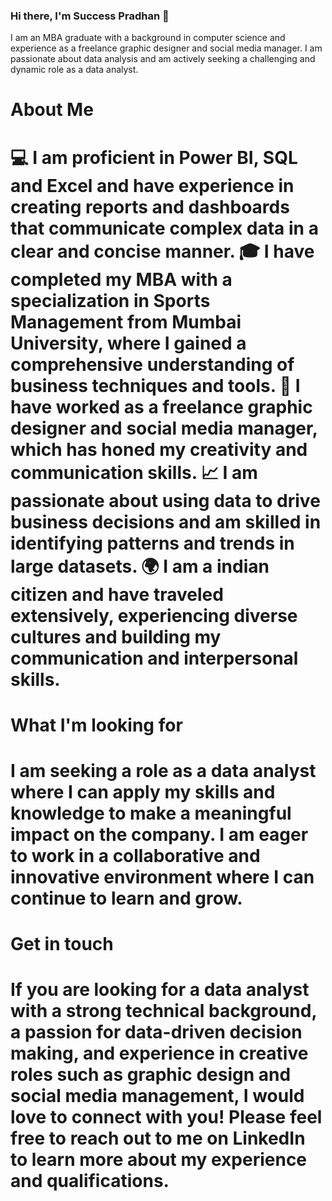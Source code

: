 ### Hi there, I'm Success Pradhan 👋

I am an MBA graduate with a background in computer science and experience as a freelance graphic designer and social media manager. I am passionate about data analysis and am actively seeking a challenging and dynamic role as a data analyst.

<h1> About Me<h1> 
💻 I am proficient in Power BI, SQL and Excel and have experience in creating reports and dashboards that communicate complex data in a clear and concise manner.
🎓 I have completed my MBA with a specialization in Sports Management from Mumbai University, where I gained a comprehensive understanding of business techniques and tools.
🎨 I have worked as a freelance graphic designer and social media manager, which has honed my creativity and communication skills.
📈 I am passionate about using data to drive business decisions and am skilled in identifying patterns and trends in large datasets.
🌍 I am a indian citizen and have traveled extensively, experiencing diverse cultures and building my communication and interpersonal skills.

<h1> What I'm looking for <h1>
I am seeking a role as a data analyst where I can apply my skills and knowledge to make a meaningful impact on the company. I am eager to work in a collaborative and innovative environment where I can continue to learn and grow.

<h1> Get in touch <h1> 
If you are looking for a data analyst with a strong technical background, a passion for data-driven decision making, and experience in creative roles such as graphic design and social media management, I would love to connect with you! Please feel free to reach out to me on LinkedIn to learn more about my experience and qualifications.

<!--
**successcfc13/successcfc13** is a ✨ _special_ ✨ repository because its `README.md` (this file) appears on your GitHub profile.

